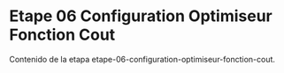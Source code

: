 # Etape 06 Configuration Optimiseur Fonction Cout

Contenido de la etapa etape-06-configuration-optimiseur-fonction-cout.